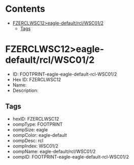 



Contents
========

* [FZERCLWSC12>eagle-default/rcl/WSC01/2](#fzerclwsc12eagle-defaultrclwsc012)
	* [Tags](#tags)

# FZERCLWSC12>eagle-default/rcl/WSC01/2

- ID: FOOTPRINT-eagle-eagle-default-rcl-WSC01/2
- Hex ID: FZERCLWSC12
- Name: 
- Description: 

## Tags

- hexID: FZERCLWSC12
- oompType: FOOTPRINT
- oompSize: eagle
- oompColor: eagle-default
- oompDesc: rcl
- oompIndex: WSC01/2
- oompName: eagle-default/rcl/WSC01/2
- oompID: FOOTPRINT-eagle-eagle-default-rcl-WSC01/2
